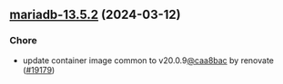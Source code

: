

## [mariadb-13.5.2](https://github.com/truecharts/charts/compare/mariadb-13.5.1...mariadb-13.5.2) (2024-03-12)

### Chore



- update container image common to v20.0.9[@caa8bac](https://github.com/caa8bac) by renovate ([#19179](https://github.com/truecharts/charts/issues/19179))
